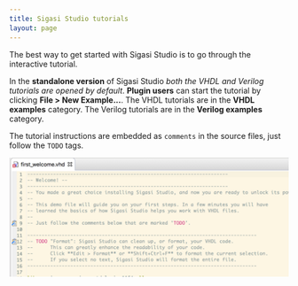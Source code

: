 ```yaml
---
title: Sigasi Studio tutorials
layout: page
---
```

The best way to get started with Sigasi Studio is to go through the interactive tutorial.

In the **standalone version** of Sigasi Studio _both the VHDL and Verilog tutorials are opened by default_. **Plugin users** can start the tutorial by clicking **File > New Example...**. The VHDL tutorials are in the **VHDL examples** category. The Verilog tutorials are in the **Verilog examples** category.

The tutorial instructions are embedded as `comments` in the source files, just follow the `TODO` tags.

![Follow the TODO's](tutorial-images/tutorial.png "Follow the TODO's")